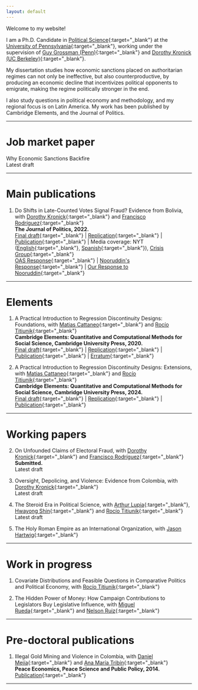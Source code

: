 ```yaml
---
layout: default
---
```


Welcome to my website!

I am a Ph.D. Candidate in [Political Science](https://www.polisci.upenn.edu/){:target="_blank"} at the [University of Pennsylvania](https://www.upenn.edu/){:target="_blank"}, working under the supervision of [Guy Grossman (Penn)](https://web.sas.upenn.edu/ggros/){:target="_blank"} and [Dorothy Kronick (UC Berkeley)](https://gspp.berkeley.edu/research-and-impact/faculty/dorothy-kronick){:target="_blank"}.

My dissertation studies how economic sanctions placed on authoritarian regimes can not only be ineffective, but also counterproductive, by producing an economic decline that incentivizes political opponents to emigrate, making the regime politically stronger in the end.

I also study questions in political economy and methodology, and my regional focus is on Latin America. My work has been published by Cambridge Elements, and the Journal of Politics.

* * *

# Job market paper

Why Economic Sanctions Backfire\
Latest draft

* * *

# Main publications

1. Do Shifts in Late-Counted Votes Signal Fraud? Evidence from Bolivia, with [Dorothy Kronick](https://gspp.berkeley.edu/research-and-impact/faculty/dorothy-kronick){:target="_blank"} and [Francisco Rodríguez](https://korbel.du.edu/about/directory/francisco-r-rodriguez-caballero){:target="_blank"}\
**The Journal of Politics, 2022.**\
[Final draft](https://papers.ssrn.com/sol3/papers.cfm?abstract_id=3621475){:target="_blank"} | [Replication](https://dataverse.harvard.edu/dataset.xhtml?persistentId=doi:10.7910/DVN/UPHCUE){:target="_blank"} | [Publication](https://www.journals.uchicago.edu/doi/10.1086/719639){:target="_blank"} | Media coverage: NYT ([English](https://www.nytimes.com/2020/06/07/world/americas/bolivia-election-evo-morales.html){:target="_blank"}, [Spanish](https://www.nytimes.com/es/2020/06/07/espanol/america-latina/elecciones-bolivia-evo-morales.html){:target="_blank"}), [Crisis Group](https://www.crisisgroup.org/latin-america-caribbean/andes/bolivia/b43-bolivia-faces-new-polls-shadow-fraud-row){:target="_blank"}\
[OAS Response](https://www.oas.org/en/media_center/press_release.asp?sCodigo=E-064/20){:target="_blank"} | [Nooruddin's Response](/files/Nooruddin_response.pdf){:target="_blank"} | [Our Response to Nooruddin](https://franciscorodrigueznet.files.wordpress.com/2020/08/responsetonooruddin-3.pdf){:target="_blank"}

* * *

# Elements

1. A Practical Introduction to Regression Discontinuity Designs: Foundations, with [Matias Cattaneo](https://cattaneo.princeton.edu/){:target="_blank"} and [Rocío Titiunik](https://scholar.princeton.edu/titiunik){:target="_blank"}\
**Cambridge Elements: Quantitative and Computational Methods for Social Science, Cambridge University Press, 2020.**\
[Final draft](https://rdpackages.github.io/references/Cattaneo-Idrobo-Titiunik_2020_CUP.pdf){:target="_blank"} | [Replication](https://github.com/rdpackages-replication/CIT_2020_CUP){:target="_blank"} | [Publication](https://doi.org/10.1017/9781108684606){:target="_blank"} | [Erratum](https://rdpackages.github.io/references/Cattaneo-Idrobo-Titiunik_2020_CUP--erratum.pdf){:target="_blank"}

2. A Practical Introduction to Regression Discontinuity Designs: Extensions, with [Matias Cattaneo](https://cattaneo.princeton.edu/){:target="_blank"} and [Rocío Titiunik](https://scholar.princeton.edu/titiunik){:target="_blank"}\
**Cambridge Elements: Quantitative and Computational Methods for Social Science, Cambridge University Press, 2024.**\
[Final draft](https://rdpackages.github.io/references/Cattaneo-Idrobo-Titiunik_2024_CUP.pdf){:target="_blank"} | [Replication](https://github.com/rdpackages-replication/CIT_2024_CUP){:target="_blank"} | [Publication](https://doi.org/10.1017/9781009441896){:target="_blank"}

* * *

# Working papers

2. On Unfounded Claims of Electoral Fraud, with [Dorothy Kronick](https://gspp.berkeley.edu/research-and-impact/faculty/dorothy-kronick){:target="_blank"} and [Francisco Rodríguez](https://korbel.du.edu/about/directory/francisco-r-rodriguez-caballero){:target="_blank"}\
**Submitted.**\
Latest draft

1. Oversight, Depolicing, and Violence: Evidence from Colombia, with [Dorothy Kronick](https://gspp.berkeley.edu/research-and-impact/faculty/dorothy-kronick){:target="_blank"}\
Latest draft

3. The Steroid Era in Political Science, with [Arthur Lupia](https://lsa.umich.edu/polisci/people/faculty/lupia.html){:target="_blank"}, [Hwayong Shin](https://www.hwayongshin.com/){:target="_blank"} and [Rocío Titiunik](https://scholar.princeton.edu/titiunik){:target="_blank"}\
Latest draft

4. The Holy Roman Empire as an International Organization, with [Jason Hartwig](https://www.jasonhartwig.com/about){:target="_blank"}

* * *

# Work in progress

1. Covariate Distributions and Feasible Questions in Comparative Politics and Political Economy, with [Rocío Titiunik](https://scholar.princeton.edu/titiunik){:target="_blank"}

2. The Hidden Power of Money: How Campaign Contributions to Legislators Buy Legislative Influence, with [Miguel Rueda](http://miguelrueda.net/){:target="_blank"} and [Nelson Ruiz](https://www.essex.ac.uk/people/RUIZG11605/Nelson-Ruiz){:target="_blank"}

* * *

# Pre-doctoral publications

1. Illegal Gold Mining and Violence in Colombia, with [Daniel Mejía](https://economia.uniandes.edu.co/mejia){:target="_blank"} and [Ana María Tribín](https://wbl.worldbank.org/en/aboutus/meet-the-team){:target="_blank"}\
**Peace Economics, Peace Science and Public Policy, 2014.**\
[Publication](https://doi.org/10.1515/peps-2013-0053){:target="_blank"}

* * *
